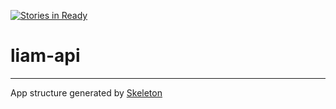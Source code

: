 [![Stories in Ready](https://badge.waffle.io/pcw216/liam-api.png?label=ready)](https://waffle.io/pcw216/liam-api)  
# liam-api
***
App structure generated by [Skeleton](https://github.com/EtienneLem/skeleton)
